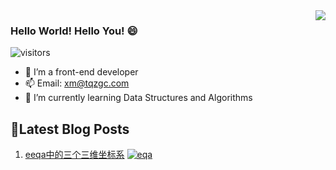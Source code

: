<!-- https://github.com/anuraghazra/github-readme-stats -->
<image align="right" src="https://github-readme-stats.vercel.app/api?username=aqvq&show_icons=true&hide_title=true&theme=gradient" />

<!-- <image align="right" src="https://github-readme-stats.vercel.app/api/top-langs/?username=aqvq&layout=compact" /> 
[![Top Langs](https://github-readme-stats.vercel.app/api/top-langs/?username=aqvq&layout=compact)](https://github.com/anuraghazra/github-readme-stats)
[![Top Langs](https://github-readme-stats.vercel.app/api?username=aqvq&show_icons=true&hide_title=true&theme=gradient)](https://github.com/anuraghazra/github-readme-stats)
-->

### Hello World! Hello You! 😄
![visitors](https://visitor-badge.glitch.me/badge?page_id=aqvq.aqvq)
- 🔭 I’m a front-end developer
- 📫 Email: xm@tqzgc.com
- 🌱 I’m currently learning Data Structures and Algorithms


## 📝Latest Blog Posts
<!-- issueTable -->

1. [eeqa中的三个三维坐标系](https://github.com/aqvq/aqvq/issues/1) [![eqa](https://img.shields.io/github/labels/aqvq/aqvq/eqa)](https://github.com/aqvq/aqvq/labels/eqa)
<!-- issueTable -->

<!--
**aqvq/aqvq** is a ✨ _special_ ✨ repository because its `README.md` (this file) appears on your GitHub profile.

Here are some ideas to get you started:



- 👯 I’m looking to collaborate on ...
- 🤔 I’m looking for help with ...
- 💬 Ask me about ...
- 📫 How to reach me: ...
- 😄 Pronouns: ...
- ⚡ Fun fact: ...
-->
